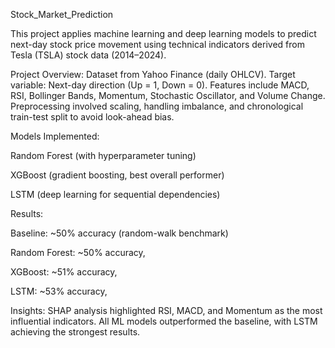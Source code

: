 Stock_Market_Prediction

This project applies machine learning and deep learning models to predict next-day stock price movement using technical indicators derived from Tesla (TSLA) stock data (2014–2024).

Project Overview: Dataset from Yahoo Finance (daily OHLCV). Target variable: Next-day direction (Up = 1, Down = 0). Features include MACD, RSI, Bollinger Bands, Momentum, Stochastic Oscillator, and Volume Change. Preprocessing involved scaling, handling imbalance, and chronological train-test split to avoid look-ahead bias.

Models Implemented:

Random Forest (with hyperparameter tuning)

XGBoost (gradient boosting, best overall performer)

LSTM (deep learning for sequential dependencies)

Results:

Baseline: ~50% accuracy (random-walk benchmark)

Random Forest: ~50% accuracy,

XGBoost: ~51% accuracy,

LSTM: ~53% accuracy,

Insights:
SHAP analysis highlighted RSI, MACD, and Momentum as the most influential indicators. All ML models outperformed the baseline, with LSTM achieving the strongest results.
